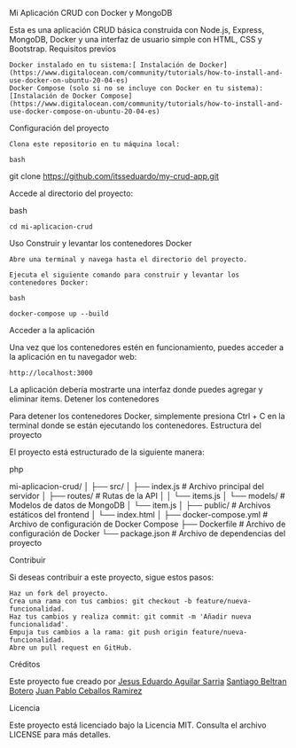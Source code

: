 Mi Aplicación CRUD con Docker y MongoDB

Esta es una aplicación CRUD básica construida con Node.js, Express, MongoDB, Docker y una interfaz de usuario simple con HTML, CSS y Bootstrap.
Requisitos previos

    Docker instalado en tu sistema:[ Instalación de Docker](https://www.digitalocean.com/community/tutorials/how-to-install-and-use-docker-on-ubuntu-20-04-es)
    Docker Compose (solo si no se incluye con Docker en tu sistema): [Instalación de Docker Compose](https://www.digitalocean.com/community/tutorials/how-to-install-and-use-docker-compose-on-ubuntu-20-04-es)

Configuración del proyecto

    Clona este repositorio en tu máquina local:

    bash

git clone https://github.com/itsseduardo/my-crud-app.git

Accede al directorio del proyecto:

bash

    cd mi-aplicacion-crud

Uso
Construir y levantar los contenedores Docker

    Abre una terminal y navega hasta el directorio del proyecto.

    Ejecuta el siguiente comando para construir y levantar los contenedores Docker:

    bash

    docker-compose up --build

Acceder a la aplicación

Una vez que los contenedores estén en funcionamiento, puedes acceder a la aplicación en tu navegador web:

    http://localhost:3000

La aplicación debería mostrarte una interfaz donde puedes agregar y eliminar items.
Detener los contenedores

Para detener los contenedores Docker, simplemente presiona Ctrl + C en la terminal donde se están ejecutando los contenedores.
Estructura del proyecto

El proyecto está estructurado de la siguiente manera:

php

mi-aplicacion-crud/
│
├── src/
│   ├── index.js        # Archivo principal del servidor
│   ├── routes/         # Rutas de la API
│   │   └── items.js
│   └── models/         # Modelos de datos de MongoDB
│       └── item.js
│
├── public/             # Archivos estáticos del frontend
│   └── index.html
│
├── docker-compose.yml  # Archivo de configuración de Docker Compose
├── Dockerfile          # Archivo de configuración de Docker
└── package.json        # Archivo de dependencias del proyecto

Contribuir

Si deseas contribuir a este proyecto, sigue estos pasos:

    Haz un fork del proyecto.
    Crea una rama con tus cambios: git checkout -b feature/nueva-funcionalidad.
    Haz tus cambios y realiza commit: git commit -m 'Añadir nueva funcionalidad'.
    Empuja tus cambios a la rama: git push origin feature/nueva-funcionalidad.
    Abre un pull request en GitHub.

Créditos

Este proyecto fue creado por 
[Jesus Eduardo Aguilar Sarria](https://github.com/itsseduardo)
[Santiago Beltran Botero](https://github.com/Santibeltranb)
[Juan Pablo Ceballos Ramirez](https://github.com/JuanCeballos2)

Licencia

Este proyecto está licenciado bajo la Licencia MIT. Consulta el archivo LICENSE para más detalles.
